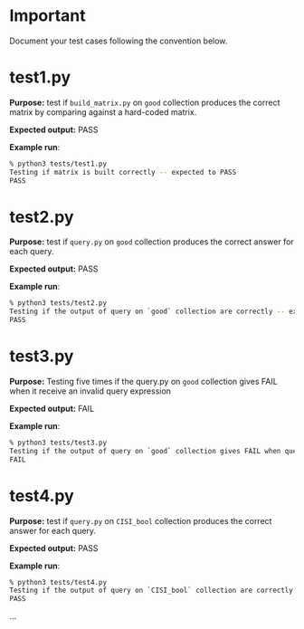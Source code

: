 # Important

Document your test cases following the convention below.

# test1.py

**Purpose:** test if `build_matrix.py` on `good` collection produces the correct matrix by comparing against a hard-coded matrix.

**Expected output:** PASS

**Example run**:

```bash
% python3 tests/test1.py
Testing if matrix is built correctly -- expected to PASS
PASS
```

# test2.py

**Purpose:** test if `query.py` on `good` collection produces the correct answer for each query.

**Expected output:** PASS

**Example run**:

```bash
% python3 tests/test2.py
Testing if the output of query on `good` collection are correctly -- expected to PASS
PASS
```

# test3.py

**Purpose:** Testing five times if the query.py on `good` collection gives FAIL when it receive an invalid query expression

**Expected output:** FAIL

**Example run**:

```bash
% python3 tests/test3.py
Testing if the output of query on `good` collection gives FAIL when query.py receive an invalid query expression -- expected to FAIL
FAIL
```

# test4.py

**Purpose:** test if `query.py` on `CISI_bool` collection produces the correct answer for each query.

**Expected output:** PASS

**Example run**:

```bash
% python3 tests/test4.py
Testing if the output of query on `CISI_bool` collection are correctly -- expected to PASS
PASS
```
...
